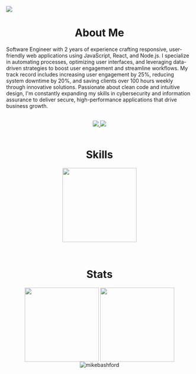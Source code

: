 
<img src="https://media.licdn.com/dms/image/v2/D5616AQGLyUyQwMJJNA/profile-displaybackgroundimage-shrink_350_1400/profile-displaybackgroundimage-shrink_350_1400/0/1724599428354?e=1730332800&v=beta&t=-QGabLjPkbMdmVV2RoqsymWOqhBNFcTmJ88b4LWA6MA"/>

<h1 align="center">About Me</h1>
<p align="left">Software Engineer with 2 years of experience crafting responsive, user-friendly web applications using JavaScript, React, and Node.js. I specialize in automating processes, optimizing user interfaces, and leveraging data-driven strategies to boost user engagement and streamline workflows. My track record includes increasing user engagement by 25%, reducing system downtime by 20%, and saving clients over 100 hours weekly through innovative solutions. Passionate about clean code and intuitive design, I'm constantly expanding my skills in cybersecurity and information assurance to deliver secure, high-performance applications that drive business growth.</p>
</br>
<div align="center" dir="auto">  
  <a href="mailto:mikebashford@gmail.com">
    <img src="https://skillicons.dev/icons?i=gmail" />
  </a>
  <a href="https://www.linkedin.com/in/mikebashford">
    <img src="https://skillicons.dev/icons?i=linkedin" />
  </a>
</div>
</br>
<h1 align="center">Skills</h1>
<p align="center">
  <img height=200  src="https://skillicons.dev/icons?i=nextjs,react,ts,js,cs,py,html,css,tailwind,pnpm,postgres,vercel,docker,figma,bash" />
</p>
</br>
<h1 align="center">Stats</h1>
<div align="center">
  <img height=200 align="center" src="https://github-readme-stats.vercel.app/api?username=mikebashford&theme=highcontrast&card_width=350&hide_border=false&count_private=true" />
  <img height=200 align="center"  src="https://github-readme-stats.vercel.app/api/top-langs?username=mikebashford&layout=compact&langs_count=8&card_width=350&theme=highcontrast&hide_border=false&include_all_commits=true&count_private=true" />
  <img align="center" src="https://github-readme-streak-stats.herokuapp.com/?user=mikebashford&theme=highcontrast&card_width=805" alt="mikebashford" />
</div>
